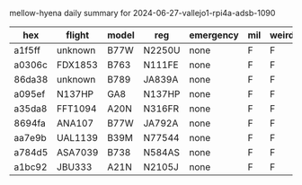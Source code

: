 mellow-hyena daily summary for 2024-06-27-vallejo1-rpi4a-adsb-1090

|hex|flight|model|reg|emergency|mil|weirdo|
|--|--|--|--|--|--|--|
|a1f5ff|unknown|B77W|N2250U|none|F|F|
|a0306c|FDX1853|B763|N111FE|none|F|F|
|86da38|unknown|B789|JA839A|none|F|F|
|a095ef|N137HP|GA8|N137HP|none|F|F|
|a35da8|FFT1094|A20N|N316FR|none|F|F|
|8694fa|ANA107|B77W|JA792A|none|F|F|
|aa7e9b|UAL1139|B39M|N77544|none|F|F|
|a784d5|ASA7039|B738|N584AS|none|F|F|
|a1bc92|JBU333|A21N|N2105J|none|F|F|
